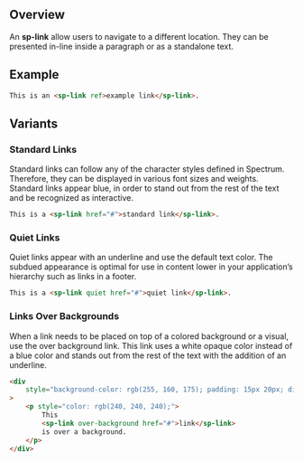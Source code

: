 ## Overview

An **sp-link** allow users to navigate to a different location. They can be presented in-line inside a paragraph or as a standalone text.

## Example

```html
This is an <sp-link ref>example link</sp-link>.
```

## Variants

### Standard Links

Standard links can follow any of the character styles defined in Spectrum. Therefore, they can be displayed in various font sizes and weights. Standard links appear blue, in order to stand out from the rest of the text and be recognized as interactive.

```html
This is a <sp-link href="#">standard link</sp-link>.
```

### Quiet Links

Quiet links appear with an underline and use the default text color. The subdued appearance is optimal for use in content lower in your application’s hierarchy such as links in a footer.

```html
This is a <sp-link quiet href="#">quiet link</sp-link>.
```

### Links Over Backgrounds

When a link needs to be placed on top of a colored background or a visual, use the over background link. This link uses a white opaque color instead of a blue color and stands out from the rest of the text with the addition of an underline.

```html
<div
    style="background-color: rgb(255, 160, 175); padding: 15px 20px; display: inline-block;"
>
    <p style="color: rgb(240, 240, 240);">
        This
        <sp-link over-background href="#">link</sp-link>
        is over a background.
    </p>
</div>
```
